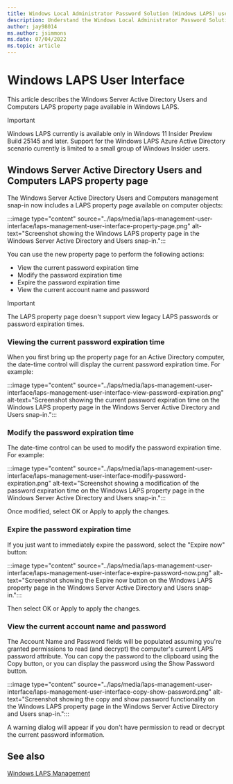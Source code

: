 ```yaml
---
title: Windows Local Administrator Password Solution (Windows LAPS) user interface
description: Understand the Windows Local Administrator Password Solution (Windows LAPS) user interface.
author: jay98014
ms.author: jsimmons
ms.date: 07/04/2022
ms.topic: article
---
```


# Windows LAPS User Interface

This article describes the Windows Server Active Directory Users and Computers LAPS property page available in Windows LAPS.

> [!IMPORTANT]
> Windows LAPS currently is available only in Windows 11 Insider Preview Build 25145 and later. Support for the Windows LAPS Azure Active Directory scenario currently is limited to a small group of Windows Insider users.

## Windows Server Active Directory Users and Computers LAPS property page

The Windows Server Active Directory Users and Computers management snap-in now includes a LAPS property page available on computer objects:

:::image type="content" source="../laps/media/laps-management-user-interface/laps-management-user-interface-property-page.png" alt-text="Screenshot showing the Windows LAPS property page in the Windows Server Active Directory and Users snap-in.":::

You can use the new property page to perform the following actions:

- View the current password expiration time
- Modify the password expiration time
- Expire the password expiration time
- View the current account name and password

> [!IMPORTANT]
> The LAPS property page doesn't support view legacy LAPS passwords or password expiration times.

### Viewing the current password expiration time

When you first bring up the property page for an Active Directory computer, the date-time control will display the current password expiration time. For example:

:::image type="content" source="../laps/media/laps-management-user-interface/laps-management-user-interface-view-password-expiration.png" alt-text="Screenshot showing the current password expiration time on the  Windows LAPS property page in the Windows Server Active Directory and Users snap-in.":::

### Modify the password expiration time

The date-time control can be used to modify the password expiration time. For example:

:::image type="content" source="../laps/media/laps-management-user-interface/laps-management-user-interface-modify-password-expiration.png" alt-text="Screenshot showing a modification of the password expiration time on the  Windows LAPS property page in the Windows Server Active Directory and Users snap-in.":::

Once modified, select OK or Apply to apply the changes.

### Expire the password expiration time

If you just want to immediately expire the password, select the "Expire now" button:

:::image type="content" source="../laps/media/laps-management-user-interface/laps-management-user-interface-expire-password-now.png" alt-text="Screenshot showing the Expire now button on the  Windows LAPS property page in the Windows Server Active Directory and Users snap-in.":::

Then select OK or Apply to apply the changes.

### View the current account name and password

The Account Name and Password fields will be populated assuming you're granted permissions to read (and decrypt) the computer's current LAPS password attribute. You can copy the password to the clipboard using the Copy button, or you can display the password using the Show Password button.

:::image type="content" source="../laps/media/laps-management-user-interface/laps-management-user-interface-copy-show-password.png" alt-text="Screenshot showing the copy and show password functionality on the  Windows LAPS property page in the Windows Server Active Directory and Users snap-in.":::

A warning dialog will appear if you don't have permission to read or decrypt the current password information.

## See also

[Windows LAPS Management](..\laps\laps-management.md)
